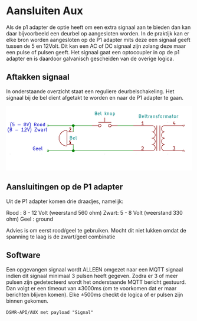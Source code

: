 # Aansluiten Aux
Als de p1 adapter de optie heeft om een extra signaal aan te bieden dan kan daar bijvoorbeeld een deurbel op aangesloten worden. In de praktijk kan er elke bron worden aangesloten op de P1 adapter mits deze een signaal geeft tussen de 5 en 12Volt. Dit kan een AC of DC signaal zijn zolang deze maar een pulse of pulsen geeft. Het signaal gaat een optocoupler in op de p1 adapter en is daardoor galvanisch gescheiden van de overige logica.

## Aftakken signaal
In onderstaande overzicht staat een reguliere deurbelschakeling. Het signaal bij de bel dient afgetakt te worden en naar de P1 adapter te gaan. 

![Aftakken signaal](aansluiten_aux.png)

## Aansluitingen op de P1 adapter
Uit de P1 adapter komen drie draadjes, namelijk:

Rood : 8 - 12 Volt (weerstand 560 ohm)
Zwart: 5 - 8 Volt (weerstand 330 ohm)
Geel : ground

Advies is om eerst rood/geel te gebruiken. Mocht dit niet lukken omdat de spanning te laag is de zwart/geel combinatie

## Software
Een opgevangen signaal wordt ALLEEN omgezet naar een MQTT signaal indien dit signaal minimaal 3 pulsen heeft gegeven. Zodra er 3 of meer pulsen zijn gedetecteerd wordt het onderstaande MQTT bericht gestuurd. Dan volgt er een timeout van ±3000ms (om te voorkomen dat er maar berichten blijven komen). Elke ±500ms checkt de logica of er pulsen zijn binnen gekomen.

```
DSMR-API/AUX met payload "Signal"
```